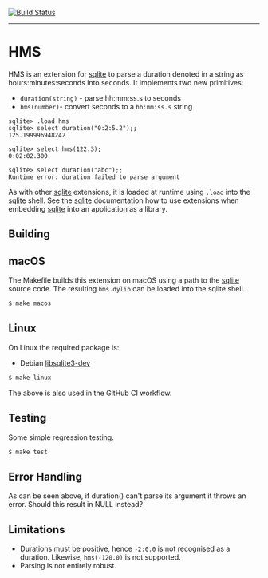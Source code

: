 
[![Build Status](https://github.com/lindig/hms/actions/workflows/makefile.yml/badge.svg)](https://github.com/lindig/hms/actions/workflows/makefile.yml)

----

# HMS

HMS is an extension for [sqlite] to parse a duration denoted in a string
as hours:minutes:seconds into seconds. It implements two new
primitives:

* `duration(string)` - parse hh:mm:ss.s to seconds
* `hms(number)`- convert seconds to a `hh:mm:ss.s` string

```
sqlite> .load hms
sqlite> select duration("0:2:5.2");;
125.199996948242

sqlite> select hms(122.3);
0:02:02.300

sqlite> select duration("abc");;
Runtime error: duration failed to parse argument
```

As with other [sqlite] extensions, it is loaded at runtime using `.load`
into the [sqlite] shell. See the [sqlite] documentation how to use
extensions when embedding [sqlite] into an application as a library.

## Building

## macOS

The Makefile builds this extension on macOS using a path to the [sqlite]
source code. The resulting `hms.dylib` can be loaded into the sqlite
shell.

```sh
$ make macos
```

## Linux

On Linux the required package is:

* Debian [libsqlite3-dev](https://packages.debian.org/trixie/libsqlite3-dev)

```sh
$ make linux
```

The above is also used in the GitHub CI workflow.

## Testing

Some simple regression testing.

```sh
$ make test
```

## Error Handling

As can be seen above, if duration() can't parse its argument it throws
an error. Should this result in NULL instead?

## Limitations

* Durations must be positive, hence `-2:0.0` is not recognised as a
  duration. Likewise, `hms(-120.0)` is not supported.
* Parsing is not entirely robust.

[sqlite]: https://sqlite.org
